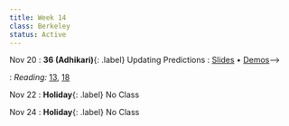 ```yaml
---
title: Week 14
class: Berkeley
status: Active
---
```


Nov 20
: **36 (Adhikari)**{: .label} Updating Predictions
  : [Slides](https://docs.google.com/presentation/d/1tdyKjvcn_OSD_ESWWBpyw2tD7DpvFL66T8pVvkyS9Xs/edit?usp=sharing) &#8226; [Demos]()-->
   <!-- &#8226; [Video](https://bcourses.berkeley.edu/courses/1528314/external_tools/78985) -->
: *Reading:* [13](https://inferentialthinking.com/chapters/13/Estimation.html), [18](https://inferentialthinking.com/chapters/18/Updating_Predictions.html)

Nov 22
: **Holiday**{: .label} No Class


Nov 24
: **Holiday**{: .label} No Class
